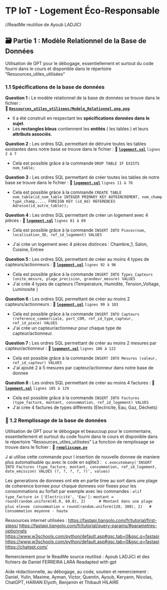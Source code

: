 # TP IoT - Logement Éco-Responsable
//ReadMe reutilise de Ayoub LADJICI

## 🗃️ Partie 1 : Modèle Relationnel de la Base de Données
Utilisation de GPT pour le débogage, essentiellement et surtout du code fourni dans le cours et disponible dans le répertoire "Ressources_utiles_utilisées"
### 1.1 Spécifications de la base de données
**Question 1 :** Le modèle relationnel de la base de données se trouve dans le fichier :  
**📁 [`Ressources_utiles_utilisees/Modele_Relationnel.png.png`](https://github.com/Vladislav-Levovitch-Polytech-Sorbonne/Projet_Logement_Eco_Responsable_Base_de_donnees_FastAPI_RestServe_S7_Thibault/blob/main/Ressources_utiles_utilisees/Modele_Relationnel.png)**
- Il a été construit en respectant les **spécifications données dans le sujet**.
- Les **rectangles bleus** contiennent les **entités** ( les tables ) et leurs **attributs associés**.

**Question 2 :** Les ordres SQL permettant de détruire toutes les tables existantes dans notre base se trouve dans le fichier :
**📁 [`logement.sql`](https://github.com/Vladislav-Levovitch-Polytech-Sorbonne/Projet_Logement_Eco_Responsable_Base_de_donnees_FastAPI_RestServe_S7_Thibault/blob/main/Partie%201%20-%20Base%20de%20donnee/logement.sql)** ```lignes 2 à 7```
- Cela est possible grâce à la commande ```DROP TABLE IF EXISTS nom_table;```

**Question 3 :** Les ordres SQL permettant de créer toutes les tables de notre base se trouve dans le fichier :
**📁 [`logement.sql`](https://github.com/Vladislav-Levovitch-Polytech-Sorbonne/Projet_Logement_Eco_Responsable_Base_de_donnees_FastAPI_RestServe_S7_Thibault/blob/main/Partie%201%20-%20Base%20de%20donnee/logement.sql)** ```lignes 11 à 76```
- Cela est possible grâce à la commande ```CREATE TABLE nom_table(id_nom_table INTEGER PRIMARY KEY AUTOINCREMENT, nom_champ type_champ,..., FOREIGN KEY (id_Ad) REFERENCES Adresse(id_autre_table)); ```

**Question 4 :** Les ordres SQL permettant de créer un logement avec 4 pièces :
**📁 [`logement.sql`](https://github.com/Vladislav-Levovitch-Polytech-Sorbonne/Projet_Logement_Eco_Responsable_Base_de_donnees_FastAPI_RestServe_S7_Thibault/blob/main/Partie%201%20-%20Base%20de%20donnee/logement.sql)** ```lignes 81 à 89```
- Cela est possible grâce à la commande ```INSERT INTO Pieces(nom, localisation_3D, ref_id_logement) VALUES ```

- J'ai crée un logement avec 4 pièces distinces : Chambre_1, Salon, Cuisine, Entree

**Question 5 :** Les ordres SQL permettant de créer au moins 4 types de capteurs/actionneurs :
**📁 [`logement.sql`](https://github.com/Vladislav-Levovitch-Polytech-Sorbonne/Projet_Logement_Eco_Responsable_Base_de_donnees_FastAPI_RestServe_S7_Thibault/blob/main/Partie%201%20-%20Base%20de%20donnee/logement.sql)** ```lignes 92 à 96```
- Cela est possible grâce à la commande ```INSERT INTO Types_Capteurs (unite_mesure, plage_precision, grandeur_mesure) VALUES ```
- J'ai crée 4 types de capteurs (Temperature, Humidite, Tension_Voltage, Luminosite )

**Question 6 :** Les ordres SQL permettant de créer au moins 2 capteurs/actionneurs :
**📁 [`logement.sql`](https://github.com/Vladislav-Levovitch-Polytech-Sorbonne/Projet_Logement_Eco_Responsable_Base_de_donnees_FastAPI_RestServe_S7_Thibault/blob/main/Partie%201%20-%20Base%20de%20donnee/logement.sql)** ```lignes 99 à 103```
- Cela est possible grâce à la commande ```INSERT INTO Capteurs (reference_commerciale, port_COM, ref_id_type_capteur, ref_id_piece) VALUES```
- J'ai crée un capteur/actionneur pour chaque type de capteur/actionneur.

**Question 7 :** Les ordres SQL permettant de créer au moins 2 mesures par capteur/actionneur :
**📁 [`logement.sql`](https://github.com/Vladislav-Levovitch-Polytech-Sorbonne/Projet_Logement_Eco_Responsable_Base_de_donnees_FastAPI_RestServe_S7_Thibault/blob/main/Partie%201%20-%20Base%20de%20donnee/logement.sql)** ```lignes 106 à 122```
- Cela est possible grâce à la commande ```INSERT INTO Mesures (valeur, ref_id_capteur) VALUES```
- J'ai ajouté 2 à 5 mesures par capteur/actionneur dans notre base de donnee

**Question 8 :** Les ordres SQL permettant de créer au moins 4 factures :
**📁 [`logement.sql`](https://github.com/Vladislav-Levovitch-Polytech-Sorbonne/Projet_Logement_Eco_Responsable_Base_de_donnees_FastAPI_RestServe_S7_Thibault/blob/main/Partie%201%20-%20Base%20de%20donnee/logement.sql)** ```lignes 105 à 129```
- Cela est possible grâce à la commande ```INSERT INTO Factures (type_facture, montant, consommation, ref_id_logement) VALUES```
- J'ai crée 4 factures de types différents (Electricite, Eau, Gaz, Déchets)

### 🐍 1.2 Remplissage de la base de données
Utilisation de GPT pour le débogage et beaucoup pour le commentaire, essentiellement et surtout du code fourni dans le cours et disponible dans le répertoire "Ressources_utiles_utilisées"
La fonction de remplissage se trouve dans le fichier : **📁 [`remplissage.py`](https://github.com/Vladislav-Levovitch-Polytech-Sorbonne/Projet_Logement_Eco_Responsable_Base_de_donnees_FastAPI_RestServe_S7_Thibault/blob/main/Partie%201%20-%20Base%20de%20donnee/remplissage.py)**

J ai utilise cette commande pour l insertion de nouvelle donnee de maniere plus automatisable qu avec le code en sqlite3 : ``` c.executemany('INSERT INTO Factures (type_facture, montant, consommation, ref_id_logement, date_emission) VALUES (?, ?, ?, ?, ?)', values)```

Les generations de donnees ont ete en partie tiree au sort dans une plage de coherence bornee pour chaque donnees voir fixees pour les consommations au forfait par exemple avec les commandes : ```elif type_facture in ['Electricité', 'Eau']:```
      ```montant = round(random.uniform(45.0, 60.0), 2)      # Montant dans une plage plus elevee ```
      ```consommation = round(random.uniform(120, 300), 2)   # Consommation moyenne - haute```


Ressources internet utilisées :
https://fastapi.tiangolo.com/fr/tutorial/first-steps/
https://fastapi.tiangolo.com/fr/tutorial/query-params/#parametres-optionnels
https://www.w3schools.com/python/default.asp#gsc.tab=0&gsc.q=fastapi
https://www.w3schools.com/python/default.asp#gsc.tab=0&gsc.q=fastapi
https://chatgpt.com/

Remerciement pour le ReadMe source reutilisé : Ayoub LADJiCi et des fichiers de Daniel FERREIRA LARA 
Readapted with gpt

Aide rédactionnelle, au débogage, au code, soutien et remerciement : Daniel, Yulin, Maxime, Ayman, Victor, Quentin, Ayoub, Keryann, Nicolas, ChatGPT, HARIAN Elyoth, Benjamin et Thibault HILAIRE